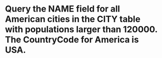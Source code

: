# Query the NAME field for all American cities in the CITY table with populations larger than 120000. The CountryCode for America is USA.
